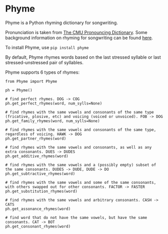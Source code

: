 # Phyme
Phyme is a Python rhyming dictionary for songwriting.

Pronunciation is taken from [The CMU Pronouncing Dictionary](http://www.speech.cs.cmu.edu/cgi-bin/cmudict). Some background information on rhyming for songwriting can be found [here](http://songchops.com/2013/10/rhyme-families-your-secret-weapon/).

To install Phyme, use `pip install phyme`

By default, Phyme rhymes words based on the last stressed syllable or last stressed-unstressed pair of syllables.

Phyme supports 6 types of rhymes:  

```
from Phyme import Phyme

ph = Phyme()

# find perfect rhymes. DOG -> COG
ph.get_perfect_rhymes(word, num_sylls=None)

# find rhymes with the same vowels and consonants of the same type (fricative, plosive, etc) and voicing (voiced or unvoiced). FOB -> DOG
ph.get_family_rhymes(word, num_sylls=None)

# find rhymes with the same vowels and consonants of the same type, regardless of voicing. HAWK -> DOG
ph.get_partner_rhymes(word)

# find rhymes with the same vowels and consonants, as well as any extra consonants. DUES -> DUDES
ph.get_additive_rhymes(word)

# find rhymes with the same vowels and a (possibly empty) subset of the same consonants. DUDES -> DUDE, DUDE -> DO
ph.get_subtractive_rhymes(word)  

# find rhymes with the same vowels and some of the same consonants, with others swapped out for other consonants. FACTOR -> FASTER
ph.get_substitution_rhymes(word) 

# find rhymes with the same vowels and arbitrary consonants. CASH -> CATS
ph.get_assonance_rhymes(word)

# find word that do not have the same vowels, but have the same consonants. CAT -> BOT
ph.get_consonant_rhymes(word)
```